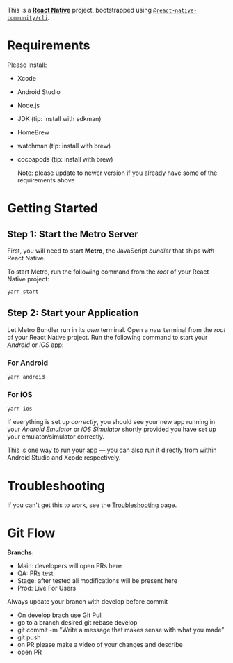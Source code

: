 This is a [**React Native**](https://reactnative.dev) project, bootstrapped using [`@react-native-community/cli`](https://github.com/react-native-community/cli).

# Requirements
Please Install:
- Xcode
- Android Studio
- Node.js 
- JDK (tip: install with sdkman)

- HomeBrew
- watchman (tip: install with brew)
- cocoapods (tip: install with brew)

  Note: please update to newer version if you already have some of the requirements above

# Getting Started


## Step 1: Start the Metro Server

First, you will need to start **Metro**, the JavaScript _bundler_ that ships _with_ React Native.

To start Metro, run the following command from the _root_ of your React Native project:

```
yarn start
```

## Step 2: Start your Application

Let Metro Bundler run in its _own_ terminal. Open a _new_ terminal from the _root_ of your React Native project. Run the following command to start your _Android_ or _iOS_ app:

### For Android

```
yarn android
```

### For iOS

```
yarn ios
```

If everything is set up _correctly_, you should see your new app running in your _Android Emulator_ or _iOS Simulator_ shortly provided you have set up your emulator/simulator correctly.

This is one way to run your app — you can also run it directly from within Android Studio and Xcode respectively.

# Troubleshooting

If you can't get this to work, see the [Troubleshooting](https://reactnative.dev/docs/troubleshooting) page.

# Git Flow

**Branchs:** 

- Main: developers will open PRs here
- QA: PRs test
- Stage: after tested all modifications will be present here
- Prod: Live For Users

Always update your branch with develop before commit

- On develop brach use Git Pull
- go to a branch desired git rebase develop
- git commit -m "Write a message that makes sense with what you made”
- git push
- on PR please make a video of your changes and describe
- open PR
